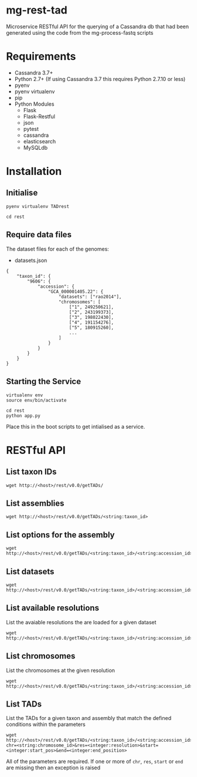 # mg-rest-tad
Microservice RESTful API for the querying of a Cassandra db that had been generated using the code from the mg-process-fastq scripts

# Requirements
- Cassandra 3.7+
- Python 2.7+ (If using Cassandra 3.7 this requires Python 2.7.10 or less)
- pyenv
- pyenv virtualenv
- pip
- Python Modules
  - Flask
  - Flask-Restful
  - json
  - pytest
  - cassandra
  - elasticsearch
  - MySQLdb

# Installation
## Initialise
```
pyenv virtualenv TADrest

cd rest
```

## Require data files
The dataset files for each of the genomes:

- datasets.json
```
{
    "taxon_id": {
        "9606": {
            "accession": {
                "GCA_000001405.22": {
                    "datasets": ["rao2014"],
                    "chromosomes": [
                        ["1", 249250621],
                        ["2", 243199373],
                        ["3", 198022430],
                        ["4", 191154276],
                        ["5", 180915260],
                        ...
                    ]
                }
            }
        }
    }
}
```

## Starting the Service
```
virtualenv env
source env/bin/activate

cd rest
python app.py
```

Place this in the boot scripts to get intialised as a service.

# RESTful API
## List taxon IDs
```
wget http://<host>/rest/v0.0/getTADs/
```

## List assemblies
```
wget http://<host>/rest/v0.0/getTADs/<string:taxon_id>
```

## List options for the assembly
```
wget http://<host>/rest/v0.0/getTADs/<string:taxon_id>/<string:accession_id>
```

## List datasets
```
wget http://<host>/rest/v0.0/getTADs/<string:taxon_id>/<string:accession_id>/datasets
```

## List available resolutions
List the avaiable resolutions the are loaded for a given dataset
```
wget http://<host>/rest/v0.0/getTADs/<string:taxon_id>/<string:accession_id>/resolutions
```

## List chromosomes
List the chromosomes at the given resolution
```
wget http://<host>/rest/v0.0/getTADs/<string:taxon_id>/<string:accession_id>/chromosomes
```
## List TADs
List the TADs for a given taxon and assembly that match the defined conditions within the parameters
```
wget http://<host>/rest/v0.0/getTADs/<string:taxon_id>/<string:accession_id>/tads?chr=<string:chromosome_id>&res=<integer:resolution>&start=<integer:start_pos>&end=<integer:end_position>
```
All of the parameters are required. If one or more of `chr`, `res`, `start` or `end` are missing then an exception is raised
